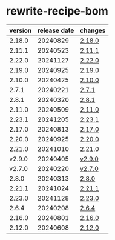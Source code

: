 # rewrite-recipe-bom	


|version|release date|changes|
|---|---|---|
|2.18.0|20240829|[2.18.0](./2.18.0-20240829.md)|
|2.11.1|20240523|[2.11.1](./2.11.1-20240523.md)|
|2.22.0|20241127|[2.22.0](./2.22.0-20241127.md)|
|2.19.0|20240925|[2.19.0](./2.19.0-20240925.md)|
|2.10.0|20240425|[2.10.0](./2.10.0-20240425.md)|
|2.7.1|20240221|[2.7.1](./2.7.1-20240221.md)|
|2.8.1|20240320|[2.8.1](./2.8.1-20240320.md)|
|2.11.0|20240509|[2.11.0](./2.11.0-20240509.md)|
|2.23.1|20241205|[2.23.1](./2.23.1-20241205.md)|
|2.17.0|20240813|[2.17.0](./2.17.0-20240813.md)|
|2.20.0|20240925|[2.20.0](./2.20.0-20240925.md)|
|2.21.0|20241010|[2.21.0](./2.21.0-20241010.md)|
|v2.9.0|20240405|[v2.9.0](./v2.9.0-20240405.md)|
|v2.7.0|20240220|[v2.7.0](./v2.7.0-20240220.md)|
|2.8.0|20240313|[2.8.0](./2.8.0-20240313.md)|
|2.21.1|20241024|[2.21.1](./2.21.1-20241024.md)|
|2.23.0|20241128|[2.23.0](./2.23.0-20241128.md)|
|2.6.4|20240208|[2.6.4](./2.6.4-20240208.md)|
|2.16.0|20240801|[2.16.0](./2.16.0-20240801.md)|
|2.12.0|20240608|[2.12.0](./2.12.0-20240608.md)|
